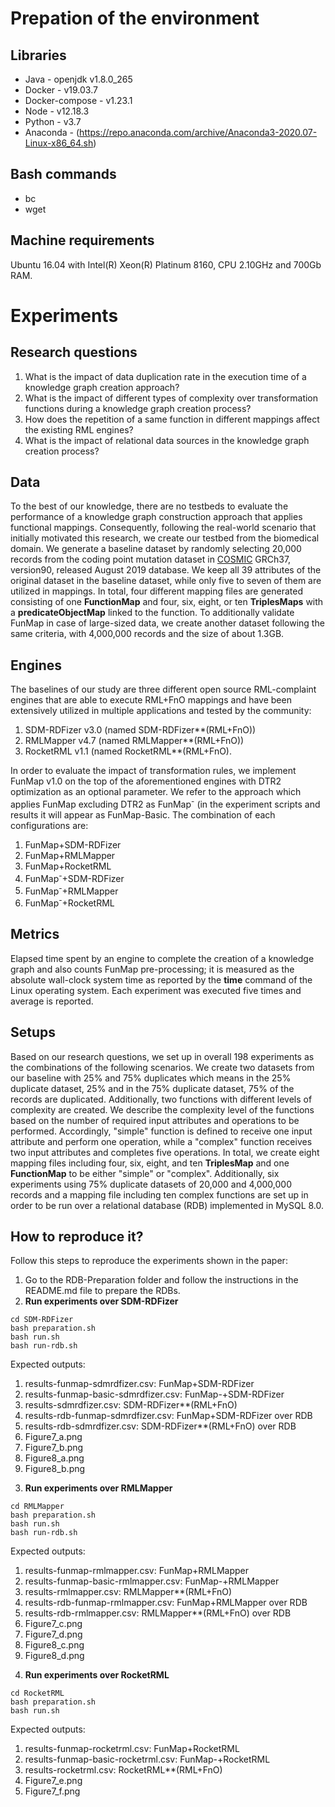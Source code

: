 # Prepation of the environment

## Libraries
- Java - openjdk v1.8.0_265
- Docker - v19.03.7
- Docker-compose - v1.23.1
- Node - v12.18.3
- Python - v3.7
- Anaconda - (https://repo.anaconda.com/archive/Anaconda3-2020.07-Linux-x86_64.sh)

## Bash commands
- bc
- wget

## Machine requirements
Ubuntu 16.04 with Intel(R) Xeon(R) Platinum 8160, CPU 2.10GHz and 700Gb RAM.


# Experiments

## Research questions
1. What is the impact of data duplication rate in the execution time of a knowledge graph creation approach? 
2. What is the impact of different types of complexity over transformation functions during a knowledge graph creation process? 
3. How does the repetition of a same function in different mappings affect the existing RML engines?
4. What is the impact of relational data sources in the knowledge graph creation process?

## Data
To the best of our knowledge, there are no testbeds to evaluate the performance of a knowledge graph construction approach that applies functional mappings. Consequently, following the real-world scenario that initially motivated this research, we create our testbed from the biomedical domain. We generate a baseline dataset by randomly selecting 20,000 records from the coding point mutation dataset in [COSMIC](https://cancer.sanger.ac.uk/cosmic) GRCh37, version90, released August 2019 database. We keep all 39 attributes of the original dataset in the baseline dataset, while only five to seven of them are utilized in mappings. In total, four different mapping files are generated consisting of one __FunctionMap__ and four, six, eight, or ten __TriplesMaps__ with a __predicateObjectMap__ linked to the function. To additionally validate FunMap in case of large-sized data, we create another dataset following the same criteria, with 4,000,000 records and the size of about 1.3GB.

## Engines
The baselines of our study are three different open source RML-complaint engines that are able to execute RML+FnO mappings and have been extensively utilized in multiple applications and tested by the community: 
1. SDM-RDFizer v3.0 (named SDM-RDFizer\*\*(RML+FnO))
2. RMLMapper v4.7 (named RMLMapper\*\*(RML+FnO))
3. RocketRML v1.1 (named RocketRML\*\*(RML+FnO). 

In order to evaluate the impact of transformation rules, we implement FunMap v1.0 on the top of the aforementioned engines with DTR2 optimization as an optional parameter. We refer to the approach which applies FunMap excluding DTR2 as FunMap<sup>-</sup> (in the experiment scripts and results it will appear as FunMap-Basic. The combination of each configurations are:
1. FunMap+SDM-RDFizer
2. FunMap+RMLMapper
3. FunMap+RocketRML
4. FunMap<sup>-</sup>+SDM-RDFizer 
5. FunMap<sup>-</sup>+RMLMapper
6. FunMap<sup>-</sup>+RocketRML


## Metrics
Elapsed time spent by an engine to complete the creation of a knowledge graph and also counts FunMap pre-processing; it is measured as the absolute wall-clock system time as reported by the **time** command of the Linux operating system. Each experiment was executed five times and average is reported.


## Setups
Based on our research questions, we set up in overall 198 experiments as the combinations of the following scenarios. We create two datasets from our baseline with 25% and 75% duplicates which means in the 25% duplicate dataset, 25% and in the 75% duplicate dataset, 75% of the records are duplicated. Additionally, two functions with different levels of complexity are created. We describe the complexity level of the functions based on the number of required input attributes and operations to be performed. Accordingly, "simple" function is defined to receive one input attribute and perform one operation, while a "complex" function receives two input attributes and completes five operations. In total, we create eight mapping files including four, six, eight, and ten **TriplesMap** and one **FunctionMap** to be either "simple" or  "complex". Additionally, six experiments using 75% duplicate datasets of 20,000 and 4,000,000 records and a mapping file including ten complex functions are set up in order to be run over a relational database (RDB) implemented in MySQL 8.0.   

## How to reproduce it?

Follow this steps to reproduce the experiments shown in the paper:

1) Go to the RDB-Preparation folder and follow the instructions in the README.md file to prepare the RDBs.
2) **Run experiments over SDM-RDFizer**
```
cd SDM-RDFizer
bash preparation.sh
bash run.sh
bash run-rdb.sh
```
Expected outputs: 
1. results-funmap-sdmrdfizer.csv: FunMap+SDM-RDFizer
2. results-funmap-basic-sdmrdfizer.csv: FunMap<sep>-</sep>+SDM-RDFizer
3. results-sdmrdfizer.csv: SDM-RDFizer\*\*(RML+FnO)
4. results-rdb-funmap-sdmrdfizer.csv: FunMap+SDM-RDFizer over RDB
5. results-rdb-sdmrdfizer.csv: SDM-RDFizer\*\*(RML+FnO) over RDB
6. Figure7_a.png
7. Figure7_b.png
8. Figure8_a.png
9. Figure8_b.png


3) **Run experiments over RMLMapper**
```
cd RMLMapper
bash preparation.sh
bash run.sh
bash run-rdb.sh
```
Expected outputs:
1. results-funmap-rmlmapper.csv: FunMap+RMLMapper
2. results-funmap-basic-rmlmapper.csv: FunMap<sep>-</sep>+RMLMapper
3. results-rmlmapper.csv: RMLMapper\*\*(RML+FnO)
4. results-rdb-funmap-rmlmapper.csv: FunMap+RMLMapper over RDB
5. results-rdb-rmlmapper.csv: RMLMapper\*\*(RML+FnO) over RDB
6. Figure7_c.png
7. Figure7_d.png
8. Figure8_c.png
9. Figure8_d.png


4) **Run experiments over RocketRML**
```
cd RocketRML
bash preparation.sh
bash run.sh
```
Expected outputs:
1. results-funmap-rocketrml.csv: FunMap+RocketRML
2. results-funmap-basic-rocketrml.csv: FunMap<sep>-</sep>+RocketRML
3. results-rocketrml.csv: RocketRML\*\*(RML+FnO)
4. Figure7_e.png
5. Figure7_f.png

